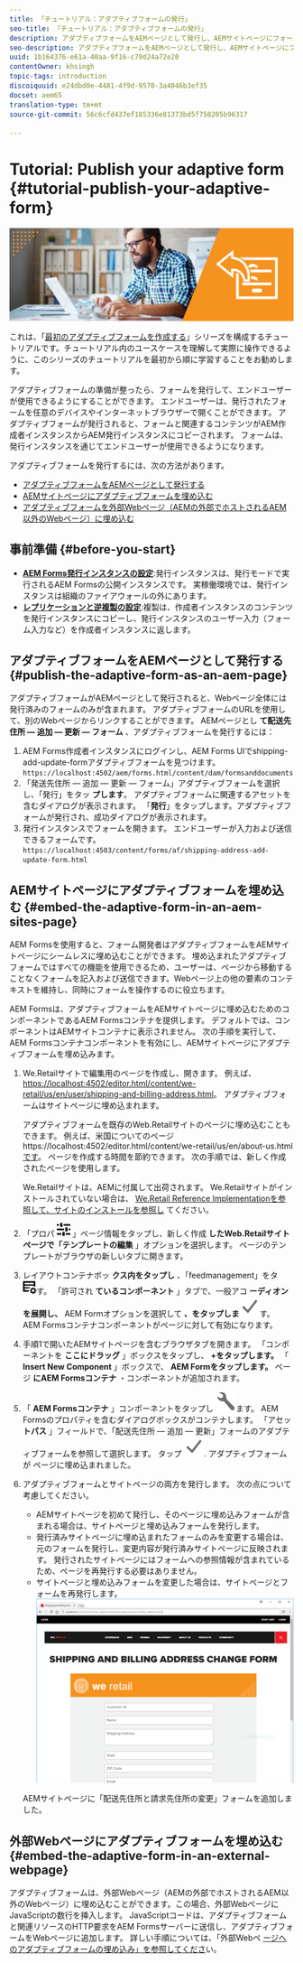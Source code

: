 ```yaml
---
title: 「チュートリアル：アダプティブフォームの発行」
seo-title: 「チュートリアル：アダプティブフォームの発行」
description: アダプティブフォームをAEMページとして発行し、AEMサイトページにフォームを埋め込むか、外部Webページにアダプティブフォームを埋め込む
seo-description: アダプティブフォームをAEMページとして発行し、AEMサイトページにフォームを埋め込むか、外部Webページにアダプティブフォームを埋め込む
uuid: 1b164376-e61a-40aa-9f16-c79d24a72e20
contentOwner: khsingh
topic-tags: introduction
discoiquuid: e24dbd0e-4481-4f9d-9570-3a4046b3ef35
docset: aem65
translation-type: tm+mt
source-git-commit: 56c6cfd437ef185336e81373bd5f758205b96317

---
```



# Tutorial: Publish your adaptive form {#tutorial-publish-your-adaptive-form}

![](do-not-localize/13-publish-your-adaptive-form-small.png)

これは、「[最初のアダプティブフォームを作成する](https://helpx.adobe.com/experience-manager/6-3/forms/using/create-your-first-adaptive-form.html)」シリーズを構成するチュートリアルです。チュートリアル内のユースケースを理解して実際に操作できるように、このシリーズのチュートリアルを最初から順に学習することをお勧めします。

アダプティブフォームの準備が整ったら、フォームを発行して、エンドユーザーが使用できるようにすることができます。 エンドユーザーは、発行されたフォームを任意のデバイスやインターネットブラウザーで開くことができます。 アダプティブフォームが発行されると、フォームと関連するコンテンツがAEM作成者インスタンスからAEM発行インスタンスにコピーされます。 フォームは、発行インスタンスを通じてエンドユーザーが使用できるようになります。

アダプティブフォームを発行するには、次の方法があります。

* [アダプティブフォームをAEMページとして発行する](../../forms/using/publish-your-adaptive-form.md#publish-the-adaptive-form-as-an-aem-page)
* [AEMサイトページにアダプティブフォームを埋め込む](#embed-the-adaptive-form-in-an-aem-sites-page)
* [アダプティブフォームを外部Webページ（AEMの外部でホストされるAEM以外のWebページ）に埋め込む](../../forms/using/publish-your-adaptive-form.md)

## 事前準備 {#before-you-start}

* **[AEM Forms発行インスタンスの設定](https://helpx.adobe.com/jp/experience-manager/6-3/forms/using/installing-configuring-aem-forms-osgi.html)**:発行インスタンスは、発行モードで実行されるAEM Formsの公開インスタンスです。 実稼働環境では、発行インスタンスは組織のファイアウォールの外にあります。
* **[レプリケーションと逆複製の設定](https://helpx.adobe.com/experience-manager/6-3/help/sites-deploying/replication.html)**:複製は、作成者インスタンスのコンテンツを発行インスタンスにコピーし、発行インスタンスのユーザー入力（フォーム入力など）を作成者インスタンスに返します。

## アダプティブフォームをAEMページとして発行する {#publish-the-adaptive-form-as-an-aem-page}

アダプティブフォームがAEMページとして発行されると、Webページ全体には発行済みのフォームのみが含まれます。 アダプティブフォームのURLを使用して、別のWebページからリンクすることができます。 AEMページとし **て配送先住所 — 追加 — 更新 — フォーム** 、アダプティブフォームを発行するには：

1. AEM Forms作成者インスタンスにログインし、AEM Forms UIでshipping-add-update-formアダプティブフォームを見つけます。
   `https://localhost:4502/aem/forms.html/content/dam/formsanddocuments`
1. 「発送先住所 — 追加 — 更新 — フォーム」アダプティブフォームを選択し、「発行」をタッ **プします**。 アダプティブフォームに関連するアセットを含むダイアログが表示されます。 「**発行**」をタップします。アダプティブフォームが発行され、成功ダイアログが表示されます。
1. 発行インスタンスでフォームを開きます。 エンドユーザーが入力および送信できるフォームです。
   `https://localhost:4503/content/forms/af/shipping-address-add-update-form.html`

## AEMサイトページにアダプティブフォームを埋め込む {#embed-the-adaptive-form-in-an-aem-sites-page}

AEM Formsを使用すると、フォーム開発者はアダプティブフォームをAEMサイトページにシームレスに埋め込むことができます。 埋め込まれたアダプティブフォームではすべての機能を使用できるため、ユーザーは、ページから移動することなくフォームを記入および送信できます。Webページ上の他の要素のコンテキストを維持し、同時にフォームを操作するのに役立ちます。

AEM Formsは、アダプティブフォームをAEMサイトページに埋め込むためのコンポーネントであるAEM Formsコンテナを提供します。 デフォルトでは、コンポーネントはAEMサイトコンテナに表示されません。 次の手順を実行して、AEM Formsコンテナコンポーネントを有効にし、AEMサイトページにアダプティブフォームを埋め込みます。

1. We.Retailサイトで編集用のページを作成し、開きます。 例えば、 [https://localhost:4502/editor.html/content/we-retail/us/en/user/shipping-and-billing-address.html](https://localhost:4502/editor.html/content/we-retail/us/en/user/shipping-and-billing-address.html)。 アダプティブフォームはサイトページに埋め込まれます。

   アダプティブフォームを既存のWeb.Retailサイトのページに埋め込むこともできます。 例えば、米国についてのページhttps://localhost:4502/editor.html/content/we-retail/us/en/about-us.html [です](https://localhost:4502/editor.html/content/we-retail/us/en/about-us.html)。 ページを作成する時間を節約できます。 次の手順では、新しく作成されたページを使用します。

   We.Retailサイトは、AEMに付属して出荷されます。 We.Retailサイトがインストールされていない場合は、 [We.Retail Reference Implementationを参照して、サイトのインストールを参照し](https://helpx.adobe.com/experience-manager/6-3/help/sites-developing/we-retail.html) てください。

1. 「プロパ ![ティ](assets/properties.png) 」ページ情報をタップし、新しく作成 **したWeb.Retailサイトページで「テンプレートの編集** 」オプションを選択します。 ページのテンプレートがブラウザの新しいタブに開きます。
1. レイアウトコンテナボッ **クス内をタップし** 、「feedmanagement」をタ ![ップしま](assets/feedmanagement.png)す。 「許可され **ているコンポーネント** 」タブで、一般アコ **ーディオンを展開し、** AEM Formオプションを選択して **、をタップしま**![](assets/save_icon.svg)す。 AEM Formsコンテナコンポーネントがページに対して有効になります。

1. 手順1で開いたAEMサイトページを含むブラウザタブを開きます。 「コンポーネントを **ここにドラッグ** 」ボックスをタップし、 **+をタップします。** 「 **Insert New Component** 」ボックスで、 **AEM Formをタップします。** ページ **にAEM Formsコンテナ** ・コンポーネントが追加されます。
1. 「 **AEM Formsコンテナ** 」コンポーネントをタップし ![](assets/configure-icon.svg)ます。 AEM Formsのプロパティを含むダイアログボックスがコンテナします。 「アセッ **トパス** 」フィールドで、「配送先住所 — 追加 — 更新」フォームのアダプティブフォームを参照して選択します。 タップ ![](assets/save_icon.svg). アダプティブフォームが ページに埋め込まれました。
1. アダプティブフォームとサイトページの両方を発行します。 次の点について考慮してください。

   * AEMサイトページを初めて発行し、そのページに埋め込みフォームが含まれる場合は、サイトページと埋め込みフォームを発行します。
   * 発行済みサイトページに埋め込まれたフォームのみを変更する場合は、元のフォームを発行し、変更内容が発行済みサイトページに反映されます。 発行されたサイトページにはフォームへの参照情報が含まれているため、ページを再発行する必要はありません。
   * サイトページと埋め込みフォームを変更した場合は、サイトページとフォームを再発行します。
   ![aemサイトに埋め込む](assets/embed-in-aem-sites.png)

   AEMサイトページに「配送先住所と請求先住所の変更」フォームを追加しました。

## 外部Webページにアダプティブフォームを埋め込む {#embed-the-adaptive-form-in-an-external-webpage}

アダプティブフォームは、外部Webページ（AEMの外部でホストされるAEM以外のWebページ）に埋め込むことができます。この場合、外部WebページにJavaScriptの数行を挿入します。 JavaScriptコードは、アダプティブフォームと関連リソースのHTTP要求をAEM Formsサーバーに送信し、アダプティブフォームをWebページに追加します。 詳しい手順については、「外部Webペ [ージへのアダプティブフォームの埋め込み」を参照してくださ](/help/forms/using/embed-adaptive-form-external-web-page.md)い。
